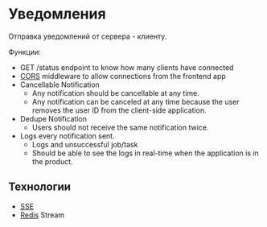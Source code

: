 # Уведомления

Отправка уведомлений от сервера - клиенту.

Функции:

- GET /status endpoint to know how many clients have connected
- [CORS](../../technology/protocols.integration/cors.md) middleware to allow connections from the frontend app
- Cancellable Notification
  - Any notification should be cancellable at any time.
  - Any notification can be canceled at any time because the user removes the user ID from the client-side application.
- Dedupe Notification
  - Users should not receive the same notification twice.
- Logs every notification sent.
  - Logs and unsuccessful job/task
  - Should be able to see the logs in real-time when the application is in the product.

## Технологии

- [SSE](../../technology/protocols.integration/sse.md)
- [Redis](../../technology/store/redis.md) Stream
